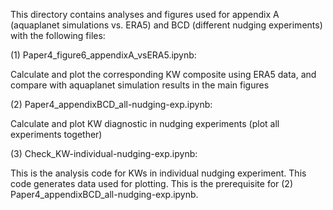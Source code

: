 This directory contains analyses and figures used for appendix A (aquaplanet simulations vs. ERA5) and BCD (different nudging experiments) with the following files:


(1) Paper4_figure6_appendixA_vsERA5.ipynb: 

  Calculate and plot the corresponding KW composite using ERA5 data, and compare with aquaplanet simulation results in the main figures

(2) Paper4_appendixBCD_all-nudging-exp.ipynb: 

  Calculate and plot KW diagnostic in nudging experiments (plot all experiments together)

(3) Check_KW-individual-nudging-exp.ipynb: 

  This is the analysis code for KWs in individual nudging experiment. This code generates data used for plotting. This is the prerequisite for (2) Paper4_appendixBCD_all-nudging-exp.ipynb.
